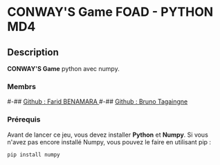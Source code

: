 # CONWAY'S Game FOAD - PYTHON MD4

## Description

**CONWAY'S Game** python avec numpy.

### Membrs

#-## [Github : Farid BENAMARA ](https://github.com/FaridBenamara)
#-## [Github : Bruno Tagaingne](https://github.com/Tagaingne)

### Prérequis

Avant de lancer ce jeu, vous devez installer **Python** et **Numpy**. Si vous n'avez pas encore installé Numpy, vous pouvez le faire en utilisant pip :

```bash
pip install numpy
```
